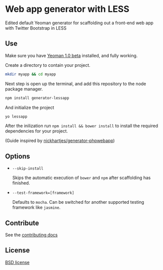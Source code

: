 # Web app generator with LESS

Edited default Yeoman generator for scaffolding out a front-end web app with Twitter Bootstrap in LESS

## Use

Make sure you have [Yeoman 1.0 beta](http://yeoman.io/) installed, and fully working.

Create a directory to contain your project.
```bash
mkdir myapp && cd myapp
```

Next step is open up the terminal, and add this repository to the node package manager.
```bash
npm install generator-lessapp
```

And initialize the project
```bash
yo lessapp
```

After the inilization run `npm install && bower install` to install the required dependencies for your project.


(Guide inspired by [nickhartjes/generator-phpwebapp](https://github.com/nickhartjes/generator-phpwebapp/))

## Options

* `--skip-install`

  Skips the automatic execution of `bower` and `npm` after
  scaffolding has finished.

* `--test-framework=[framework]`

  Defaults to `mocha`. Can be switched for
  another supported testing framework like `jasmine`.


## Contribute

See the [contributing docs](https://github.com/yeoman/yeoman/blob/master/contributing.md)


## License

[BSD license](http://opensource.org/licenses/bsd-license.php)
